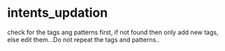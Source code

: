 # intents_updation
check for the tags ang patterns first, if not found then only add new tags, else edit them...Do not repeat the tags and patterns..
